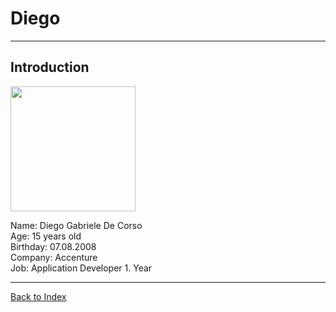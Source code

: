 # Diego

<hr>

## Introduction

<img src="https://noseryoung.ch/wp-content/uploads/2024/08/Diego_de_Corso_klein.jpg"  width="200" >

Name: Diego Gabriele De Corso
<br>
Age: 15 years old 
<br>
Birthday: 07.08.2008
<br>
Company: Accenture
<br>
Job: Application Developer 1. Year 


<hr>

[Back to Index](README.md)
